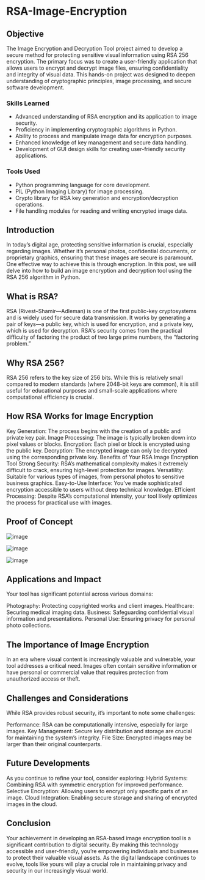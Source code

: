 # RSA-Image-Encryption
## Objective

The Image Encryption and Decryption Tool project aimed to develop a secure method for protecting sensitive visual information using RSA 256 encryption. The primary focus was to create a user-friendly application that allows users to encrypt and decrypt image files, ensuring confidentiality and integrity of visual data. This hands-on project was designed to deepen understanding of cryptographic principles, image processing, and secure software development.

### Skills Learned

- Advanced understanding of RSA encryption and its application to image security.
- Proficiency in implementing cryptographic algorithms in Python.
- Ability to process and manipulate image data for encryption purposes.
- Enhanced knowledge of key management and secure data handling.
- Development of GUI design skills for creating user-friendly security applications.

### Tools Used

- Python programming language for core development.
- PIL (Python Imaging Library) for image processing.
- Crypto library for RSA key generation and encryption/decryption operations.
- File handling modules for reading and writing encrypted image data.

## Introduction
In today’s digital age, protecting sensitive information is crucial, especially regarding images. Whether it’s personal photos, confidential documents, or proprietary graphics, ensuring that these images are secure is paramount. One effective way to achieve this is through encryption. In this post, we will delve into how to build an image encryption and decryption tool using the RSA 256 algorithm in Python.

## What is RSA?
RSA (Rivest–Shamir—Adleman) is one of the first public-key cryptosystems and is widely used for secure data transmission. It works by generating a pair of keys—a public key, which is used for encryption, and a private key, which is used for decryption. RSA's security comes from the practical difficulty of factoring the product of two large prime numbers, the “factoring problem.”

## Why RSA 256?
RSA 256 refers to the key size of 256 bits. While this is relatively small compared to modern standards (where 2048-bit keys are common), it is still useful for educational purposes and small-scale applications where computational efficiency is crucial.

## How RSA Works for Image Encryption

Key Generation: The process begins with the creation of a public and private key pair.
Image Processing: The image is typically broken down into pixel values or blocks.
Encryption: Each pixel or block is encrypted using the public key.
Decryption: The encrypted image can only be decrypted using the corresponding private key.
Benefits of Your RSA Image Encryption Tool
Strong Security: RSA’s mathematical complexity makes it extremely difficult to crack, ensuring high-level protection for images.
Versatility: Suitable for various types of images, from personal photos to sensitive business graphics.
Easy-to-Use Interface: You’ve made sophisticated encryption accessible to users without deep technical knowledge.
Efficient Processing: Despite RSA’s computational intensity, your tool likely optimizes the process for practical use with images.

## Proof of Concept
![image](https://github.com/user-attachments/assets/9c7dfc86-694d-4daf-830e-c991004a4813)

![image](https://github.com/user-attachments/assets/617a5d78-e6d5-45bc-bd56-4a179e2c6382)

![image](https://github.com/user-attachments/assets/c01ad1b7-6b0a-451f-8b84-3af264c9ff6a)

## Applications and Impact
Your tool has significant potential across various domains:

Photography: Protecting copyrighted works and client images.
Healthcare: Securing medical imaging data.
Business: Safeguarding confidential visual information and presentations.
Personal Use: Ensuring privacy for personal photo collections.

## The Importance of Image Encryption
In an era where visual content is increasingly valuable and vulnerable, your tool addresses a critical need. Images often contain sensitive information or have personal or commercial value that requires protection from unauthorized access or theft.


## Challenges and Considerations
While RSA provides robust security, it’s important to note some challenges:

Performance: RSA can be computationally intensive, especially for large images.
Key Management: Secure key distribution and storage are crucial for maintaining the system’s integrity.
File Size: Encrypted images may be larger than their original counterparts.


## Future Developments
As you continue to refine your tool, consider exploring:
Hybrid Systems: Combining RSA with symmetric encryption for improved performance.
Selective Encryption: Allowing users to encrypt only specific parts of an image.
Cloud Integration: Enabling secure storage and sharing of encrypted images in the cloud.


## Conclusion
Your achievement in developing an RSA-based image encryption tool is a significant contribution to digital security. By making this technology accessible and user-friendly, you’re empowering individuals and businesses to protect their valuable visual assets. As the digital landscape continues to evolve, tools like yours will play a crucial role in maintaining privacy and security in our increasingly visual world.
